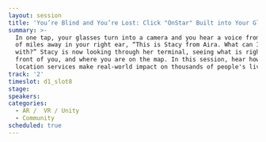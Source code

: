 ```yaml
---
layout: session
title: 'You’re Blind and You’re Lost: Click "OnStar" Built into Your Glasses'
summary: >-
  In one tap, your glasses turn into a camera and you hear a voice from hundreds
  of miles away in your right ear, “This is Stacy from Aira. What can I help you
  with?” Stacy is now looking through her terminal, seeing what is right in
  front of you, and where you are on the map. In this session, hear how AR and
  location services make real-world impact on thousands of people's lives.
track: '2'
timeslot: d1_slot8
stage:
speakers:
categories:
  - AR /  VR / Unity
  - Community
scheduled: true
---
```


